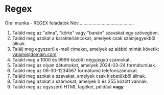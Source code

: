 # Regex
Órai munka - REGEX feladatok		Név.……………………………………

1.	Találd meg az "alma", "körte" vagy "banán" szavakat egy szövegben.
2.	Találd meg azokat a karakterláncokat, amelyek csak számjegyekből állnak.
3.	Találj meg egyszerű e-mail címeket, amelyek az alábbi mintát követik: valami@domain.com.
4.	Találd meg a 1000 és 9999 közötti négyjegyű számokat.
5.	Találd meg az olyan dátumokat, amelyek 2024-03-24 formátumúak.
6.	Találd meg az 06-30-1234567 formátumú telefonszámokat.
7.	Találd meg azokat a szavakat, amelyek csak kisbetűkből állnak.
8.	Találd meg azokat a számokat, amelyek 0 és 255 között vannak.
9.	Találd meg az egyszerű HTML tageket, például <b> vagy <title>.
10.	Találd meg azokat a jelszavakat, amelyek legalább 6 karakter hosszúak és csak betűkből és számokból állnak.
11.	Találd meg azokat a szavakat, amelyek nagybetűvel kezdődnek.
12.	Találd meg az olyan kifejezéseket, amelyek kötőjellel összekötött szavakból állnak, pl. "piros-kék".
13.	Találd meg azokat a kifejezéseket, amelyekben pontosan egy nyitó és egy záró zárójel található.
14.	Találd meg azokat a szavakat, amelyekben csak magánhangzók szerepelnek.
15.	Találd meg azokat a számokat, amelyek pontosan két számjegyből állnak.
16.	Találd meg azokat a szavakat, amelyekben legalább két azonos betű van egymás után (pl. "bottal", "hűtő").
17.	Találd meg azokat a mondatokat, amelyekben legalább három szó szerepel.
18.	Találd meg az olyan pénzösszegeket, mint "1000 Ft", "5 500 Ft".
19.	Találd meg azokat a jelszavakat, amelyek legalább 8 karakter hosszúak, és tartalmaznak betűt és számot is.
20.	: Találd meg a régi és új magyar rendszámokat (pl. "ABC-123", "RFX-987" vagy "AAA-1234").

